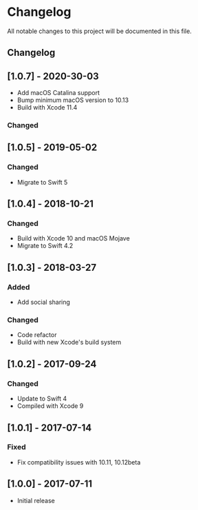 # Changelog

All notable changes to this project will be documented in this file.

## Changelog

## [1.0.7] - 2020-30-03

- Add macOS Catalina support
- Bump minimum macOS version to 10.13
- Build with Xcode 11.4

### Changed

## [1.0.5] - 2019-05-02

### Changed

- Migrate to Swift 5

## [1.0.4] - 2018-10-21

### Changed

- Build with Xcode 10 and macOS Mojave
- Migrate to Swift 4.2

## [1.0.3] - 2018-03-27

### Added

- Add social sharing

### Changed

- Code refactor
- Build with new Xcode's build system

## [1.0.2] - 2017-09-24

### Changed

- Update to Swift 4
- Compiled with Xcode 9

## [1.0.1] - 2017-07-14

### Fixed

- Fix compatibility issues with 10.11, 10.12beta

## [1.0.0] - 2017-07-11

- Initial release
